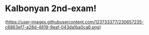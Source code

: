 # Kalbonyan 2nd-exam!
(https://user-images.githubusercontent.com/123733377/230657235-c6863ef7-a28d-4819-9eaf-043da1ba0ca6.png)
